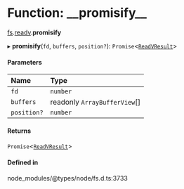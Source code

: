 # Function: \_\_promisify\_\_

[fs](../modules/fs.md).[readv](../modules/fs.readv-1.md).__promisify__

▸ **__promisify__**(`fd`, `buffers`, `position?`): `Promise`<[`ReadVResult`](../interfaces/fs.ReadVResult.md)\>

#### Parameters

| Name | Type |
| :------ | :------ |
| `fd` | `number` |
| `buffers` | readonly `ArrayBufferView`[] |
| `position?` | `number` |

#### Returns

`Promise`<[`ReadVResult`](../interfaces/fs.ReadVResult.md)\>

#### Defined in

node_modules/@types/node/fs.d.ts:3733
